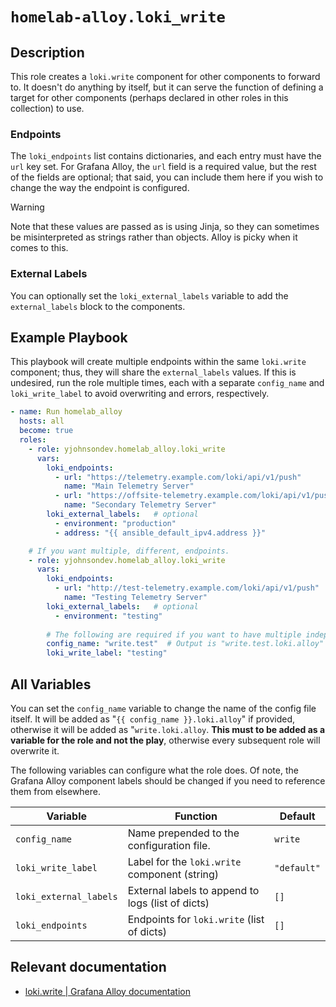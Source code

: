 # `homelab-alloy.loki_write`

## Description

This role creates a `loki.write` component for other components to forward to. It doesn't do anything by itself, but it can serve the function of defining a target for other components (perhaps declared in other roles in this collection) to use.

### Endpoints

The `loki_endpoints` list contains dictionaries, and each entry must have the `url` key set. For Grafana Alloy, the `url` field is a required value, but the rest of the fields are optional; that said, you can include them here if you wish to change the way the endpoint is configured.

> [!WARNING]
> Note that these values are passed as is using Jinja, so they can sometimes be misinterpreted as strings rather than objects. Alloy is picky when it comes to this.

### External Labels

You can optionally set the `loki_external_labels` variable to add the `external_labels` block to the components.

## Example Playbook

This playbook will create multiple endpoints within the same `loki.write` component; thus, they will share the `external_labels` values. If this is undesired, run the role multiple times, each with a separate `config_name` and `loki_write_label` to avoid overwriting and errors, respectively.

```yaml
- name: Run homelab_alloy
  hosts: all
  become: true
  roles:
    - role: yjohnsondev.homelab_alloy.loki_write
      vars:
        loki_endpoints:
          - url: "https://telemetry.example.com/loki/api/v1/push"
            name: "Main Telemetry Server"
          - url: "https://offsite-telemetry.example.com/loki/api/v1/push"
            name: "Secondary Telemetry Server"
        loki_external_labels:   # optional
          - environment: "production"
          - address: "{{ ansible_default_ipv4.address }}"

    # If you want multiple, different, endpoints.
    - role: yjohnsondev.homelab_alloy.loki_write
      vars:
        loki_endpoints:
          - url: "http://test-telemetry.example.com/loki/api/v1/push"
            name: "Testing Telemetry Server"
        loki_external_labels:   # optional
          - environment: "testing"
        
        # The following are required if you want to have multiple independent enpoint targets.
        config_name: "write.test"  # Output is "write.test.loki.alloy"
        loki_write_label: "testing"
```

## All Variables

You can set the `config_name` variable to change the name of the config file itself. It will be added as "`{{ config_name }}.loki.alloy`" if provided, otherwise it will be added as "`write.loki.alloy`. **This must to be added as a variable for the role and not the play**, otherwise every subsequent role will overwrite it.

The following variables can configure what the role does. Of note, the Grafana Alloy component labels should be changed if you need to reference them from elsewhere.

| Variable               | Function                                          | Default     |
| ---------------------- | ------------------------------------------------- | ----------- |
| `config_name`                   | Name prepended to the configuration file.                  | `write` |
| `loki_write_label`     | Label for the `loki.write` component (string)     | `"default"` |
| `loki_external_labels` | External labels to append to logs (list of dicts) | `[]`        |
| `loki_endpoints`       | Endpoints for `loki.write` (list of dicts)        | `[]`        |

## Relevant documentation

- [loki.write | Grafana Alloy documentation](https://grafana.com/docs/alloy/latest/reference/components/loki/loki.write/)
